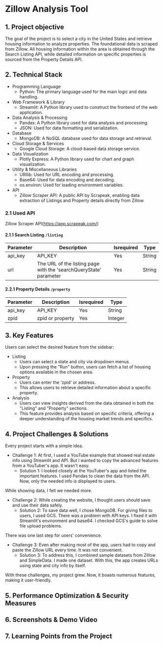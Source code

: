 # Zillow Analysis Tool

## 1. Project objective

The goal of the project is to select a city in the United States and retrieve housing information to analyze properties. The foundational data is scraped from Zillow. All housing information within the area is obtained through the Search Listing API, while detailed information on specific properties is sourced from the Property Details API.

## 2. Technical Stack

- Programming Language
  - Python: The primary language used for the main logic and data handling.
- Web Framework & Library
  - Streamlit: A Python library used to construct the frontend of the web application.
- Data Analysis & Processing
  - Pandas: A Python library used for data analysis and processing.
  - JSON: Used for data formatting and serialization.
- Database
  - MongoDB: A NoSQL database used for data storage and retrieval.
- Cloud Storage & Services
  - Google Cloud Storage: A cloud-based data storage service.
- Data Visualization
  - Plotly Express: A Python library used for chart and graph visualization.
- Utility & Miscellaneous Libraries
  - URllib: Used for URL encoding and processing.
  - Base64: Used for data encoding and decoding.
  - os.environ: Used for loading environment variables.
- API
  - Zillow Scraper API: A public API by Scrapeak, enabling data extraction of Listings and Property details directly from Zillow.

### 2.1 Used API

Zillow Scraper API(https://app.scrapeak.com/)

#### 2.1.1 Search Listing `/listing`

| Parameter | Description                                                           | Isrequired | Type   |
| --------- | --------------------------------------------------------------------- | ---------- | ------ |
| api_key   | API_KEY                                                               | Yes        | String |
| url       | The URL of the listing page<br> with the 'searchQueryState' parameter | Yes        | String |

#### 2.2.1 Property Details `/property`

| Parameter | Description      | Isrequired | Type    |
| --------- | ---------------- | ---------- | ------- |
| api_key   | API_KEY          | Yes        | String  |
| zpid      | zpid or property | Yes        | Integer |

## 3. Key Features

Users can select the desired feature from the sidebar:

- Listing
  - Users can select a state and city via dropdown menus.
  - Upon pressing the "Run" button, users can fetch a list of housing options available in the chosen area.
- Property
  - Users can enter the 'zpid' or address.
  - This allows users to retrieve detailed information about a specific property.
- Analysis
  - Users can view insights derived from the data obtained in both the "Listing" and "Property" sections.
  - This feature provides analysis based on specific criteria, offering a deeper understanding of the housing market trends and specifics.

## 4. Project Challenges & Solutions

Every project starts with a simple idea.

- Challenge 1: At first, I used a YouTube example that showed real estate info using Streamlit and API. But I wanted to copy the advanced features from a YouTuber's app. It wasn't easy.
  - Solution 1: I looked closely at the YouTuber's app and listed the important features. I used Pandas to clean the data from the API. Now, only the needed info is displayed to users.

While showing data, I felt we needed more.

- Challenge 2: While creating the website, I thought users should save and use their data safely.
  - Solution 2: To save data well, I chose MongoDB. For giving files to users, I used GCS. There was a problem with API keys. I fixed it with Streamlit's environment and base64. I checked GCS's guide to solve file upload problems.

There was one last step for users' convenience.

- Challenge 3: Even after making most of the app, users had to copy and paste the Zillow URL every time. It was not convenient.
  - Solution 3: To address this, I combined sample datasets from Zillow and SimpleData. I made one dataset. With this, the app creates URLs using state and city info by itself.

With these challenges, my project grew. Now, it boasts numerous features, making it user-friendly.

## 5. Performance Optimization & Security Measures

## 6. Screenshots & Demo Video

## 7. Learning Points from the Project
